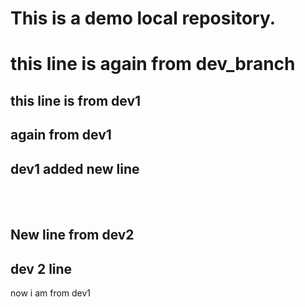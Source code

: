 # This is a demo local repository.

# this line is again from dev_branch
## this line is from dev1
## again from dev1
## dev1 added new line

<br>
<br>

## New line from dev2
## dev 2 line


now i am from dev1